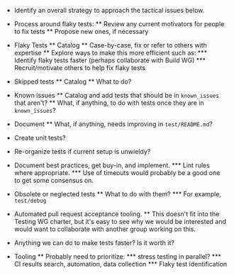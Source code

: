 * Identify an overall strategy to approach the tactical issues below.

* Process around flaky tests:
** Review any current motivators for people to fix tests
** Propose new ones, if necessary

* Flaky Tests
** Catalog
** Case-by-case, fix or refer to others with expertise
** Explore ways to make this more efficient such as:
*** Identify flaky tests faster (perhaps collaborate with Build WG)
*** Recruit/motivate others to help fix flaky tests

* Skipped tests
** Catalog
** What to do?

* Known issues
** Catalog and add tests that should be in `known_issues` that aren't?
** What, if anything, to do with tests once they are in `known_issues`?

* Document
** What, if anything, needs improving in `test/README.md`?

* Create unit tests?

* Re-organize tests if current setup is unwieldy?

* Document best practices, get buy-in, and implement. 
*** Lint rules where appropriate.
*** Use of timeouts would probably be a good one to get some consensus on.

* Obsolete or neglected tests
** What to do with them?
*** For example, `test/debug`

* Automated pull request acceptance tooling.
** This doesn't fit into the Testing WG charter, but it's easy to see why we would be interested and would want to collaborate with another group working on this.

* Anything we can do to make tests faster? Is it worth it?

* Tooling
** Probably need to prioritize:
*** stress testing in parallel?
*** CI results search, automation, data collection
*** Flaky test identification
